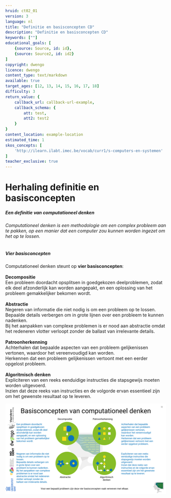```yaml
---
hruid: ct02_01
version: 3
language: nl
title: "Definitie en basisconcepten CD"
description: "Definitie en basisconcepten CD"
keywords: [""]
educational_goals: [
    {source: Source, id: id}, 
    {source: Source2, id: id2}
]
copyright: dwengo
licence: dwengo
content_type: text/markdown
available: true
target_ages: [12, 13, 14, 15, 16, 17, 18]
difficulty: 3
return_value: {
    callback_url: callback-url-example,
    callback_schema: {
        att: test,
        att2: test2
    }
}
content_location: example-location
estimated_time: 1
skos_concepts: [
    'http://ilearn.ilabt.imec.be/vocab/curr1/s-computers-en-systemen'
]
teacher_exclusive: true
---
```

# Herhaling definitie en basisconcepten

<div class="alert alert-box alert-success">
    <strong><h5>Een definitie van computationeel denken</h5></strong> 
    <em>Computationeel denken is een methodologie om een complex probleem aan te pakken, op een manier dat een computer zou kunnen worden ingezet om het op te lossen.</em><br>
    <br>
    <strong><h5>Vier basisconcepten</h5></strong>
    Computationeel denken steunt op <strong>vier basisconcepten</strong>:<br>
    <br>
    <strong>Decompositie</strong><br>
    Een probleem doordacht opsplitsen in goedgekozen deelproblemen, zodat elk deel afzonderlijk kan worden aangepakt, en een oplossing van het probleem gemakkelijker bekomen wordt.<br>
    <br>
    <strong>Abstractie</strong><br>
    Negeren van informatie die niet nodig is om een probleem op te lossen. Bepaalde details verbergen om in grote lijnen over een probleem te kunnen nadenken.<br> 
    Bij het aanpakken van complexe problemen is er nood aan abstractie omdat het redeneren vlotter verloopt zonder de ballast van irrelevante details. <br>
    <br>
    <strong>Patroonherkenning</strong><br> 
    Achterhalen dat bepaalde aspecten van een probleem gelijkenissen vertonen, waardoor het vereenvoudigd kan worden.<br> 
    Herkennen dat een probleem gelijkenissen vertoont met een eerder opgelost probleem. <br>
    <br>
    <strong>Algoritmisch denken</strong><br> 
    Expliciteren van een reeks eenduidige instructies die stapsgewijs moeten worden uitgevoerd.<br> 
    Inzien dat deze reeks van instructies en de volgorde ervan essentieel zijn om het gewenste resultaat op te leveren.
</div> 

![Basisconcepten](embed/basisconcepten.png "Basisconcepten CD")

